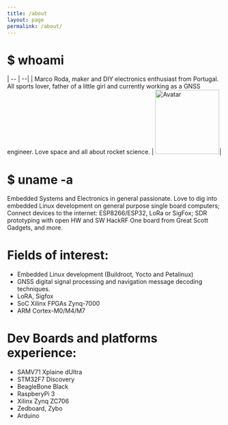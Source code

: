 ```yaml
---
title: /about
layout: page
permalink: /about/
---
```


# $ whoami

| -- | --|
| Marco Roda, maker and DIY electronics enthusiast from Portugal. All sports lover, father of a little girl and currently working as a GNSS engineer. Love space and all about rocket science. | <img src="../assets/avatar.png" alt="Avatar" style="width:150px">|


# $ uname -a
Embedded Systems and Electronics in general passionate. Love to dig into embedded Linux development on general purpose single board computers; Connect devices to the internet: ESP8266/ESP32, LoRa or SigFox; SDR prototyping with open HW and SW HackRF One board from Great Scott Gadgets, and more.   

# Fields of interest: 
* Embedded Linux development (Buildroot, Yocto and Petalinux)
* GNSS digital signal processing and navigation message decoding techniques.
* LoRA, Sigfox
* SoC Xilinx FPGAs Zynq-7000
* ARM Cortex-M0/M4/M7

# Dev Boards and platforms experience:
* SAMV71 Xplaine dUltra
* STM32F7 Discovery
* BeagleBone Black
* RaspberyPi 3
* Xilinx Zynq ZC706
* Zedboard, Zybo
* Arduino